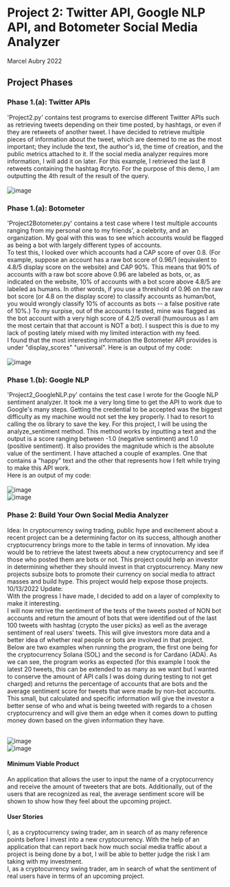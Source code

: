 # Project 2: Twitter API, Google NLP API, and Botometer Social Media Analyzer

Marcel Aubry 2022

## Project Phases
### Phase 1.(a): Twitter APIs
'Project2.py' contains test programs to exercise different Twitter APIs such as retrieving tweets depending on their time posted, by hashtags, or even if they are retweets of another tweet. I have decided to retrieve multiple pieces of information about the tweet, which are deemed to me as the most important; they include the text, the author's id, the time of creation, and the public metrics attached to it. If the social media analyzer requires more information, I will add it on later.
For this example, I retrieved the last 8 retweets containing the hashtag #cryto. For the purpose of this demo, I am outputting the 4th result of the result of the query. <br> <br>
![image](https://user-images.githubusercontent.com/52050560/194782820-9313058a-113b-40a0-a27d-7683df0160a0.png)


### Phase 1.(a): Botometer
'Project2Botometer.py' contains a test case where I test multiple accounts ranging from my personal one to my friends', a celebrity, and an organization. My goal with this was to see which accounts would be flagged as being a bot with largely different types of accounts. <br>
To test this, I looked over which accounts had a CAP score of over 0.8. (For example, suppose an account has a raw bot score of 0.96/1 (equivalent to 4.8/5 display score on the website) and CAP 90%. This means that 90% of accounts with a raw bot score above 0.96 are labeled as bots, or, as indicated on the website, 10% of accounts with a bot score above 4.8/5 are labeled as humans. In other words, if you use a threshold of 0.96 on the raw bot score (or 4.8 on the display score) to classify accounts as human/bot, you would wrongly classify 10% of accounts as bots -- a false positive rate of 10%.) To my surpise, out of the accounts I tested, mine was flagged as the bot account with a very high score of 4.2/5 overall (humourous as I am the most certain that that account is NOT a bot). I suspect this is due to my lack of posting lately mixed with my limited interaction with my feed. <br> I found that the most interesting information the Botometer API provides is under "display_scores" "universal".
Here is an output of my code: <br> <br>
![image](https://user-images.githubusercontent.com/52050560/194781570-d7c7c521-d761-4f10-b10c-3f1dc0d9a606.png)

### Phase 1.(b): Google NLP
'Project2_GoogleNLP.py' contains the test case I wrote for the Google NLP sentiment analyzer. It took me a very long time to get the API to work due to Google's many steps. Getting the credential to be accepted was the biggest difficulty as my machine would not set the key properly. I had to resort to calling the os library to save the key. For this project, I will be using the analyze_sentiment method. This method works by inputting a text and the output is a score ranging between -1.0 (negative sentiment) and 1.0 (positive sentiment). It also provides the magnitude which is the absolute value of the sentiment. I have attached a couple of examples. One that contains a "happy" text and the other that represents how I felt while trying to make this API work.
<br> Here is an output of my code: <br><br>
![image](https://user-images.githubusercontent.com/52050560/195751602-3ecc2842-0aac-4e34-aa41-91698f754f2b.png)
<br>
![image](https://user-images.githubusercontent.com/52050560/195751687-27007dbc-73ae-49ff-8edf-18ba4b09b8a7.png)


### Phase 2: Build Your Own Social Media Analyzer
Idea: In cryptocurrency swing trading, public hype and excitement about a recent project can be a determining factor on its success, although another cryptocurrency brings more to the table in terms of innovation. My idea would be to retrieve the latest tweets about a new cryptocurrency and see if those who posted them are bots or not. This project could help an investor in determining whether they should invest in that cryptocurrency. Many new projects subsize bots to promote their currency on social media to attract masses and build hype. This project would help expose those projects. <br>
10/13/2022 Update: <br>
With the progress I have made, I decided to add on a layer of complexity to make it interesting. <br>
I will now retrive the sentiment of the texts of the tweets posted of NON bot accounts and return the amount of bots that were identified out of the last 100 tweets with hashtag {crypto the user picks} as well as the average sentiment of real users' tweets. This will give investors more data and a better idea of whether real people or bots are involved in that project. <br>
Below are two examples when running the program, the first one being for the cryptocurrency Solana (SOL) and the second is for Cardano (ADA). As we can see, the program works as expected (for this example I took the latest 20 tweets, this can be extended to as many as we want but I wanted to conserve the amount of API calls I was doing during testing to not get charged) and returns the percentage of accounts that are bots and the average sentiment score for tweets that were made by non-bot accounts. This small, but calculated and specific information will give the investor a better sense of who and what is being tweeted with regards to a chosen cryptocurrency and will give them an edge when it comes down to putting money down based on the given information they have.
<br> <br>

![image](https://user-images.githubusercontent.com/52050560/196062212-6af42819-fcdf-4abf-a983-3a88827c4f8f.png) <br>
![image](https://user-images.githubusercontent.com/52050560/196062231-d4c0ac9a-cc0c-493f-b783-738fcc19d1c9.png)



#### Minimum Viable Product 
An application that allows the user to input the name of a cryptocurrency and receive the amount of tweeters that are bots. Additionally, out of the users that are recognized as real, the average sentiment score will be shown to show how they feel about the upcoming project.
#### User Stories
I, as a cryptocurrency swing trader, am in search of as many reference points before I invest into a new cryptocurrency. With the help of an application that can report back how much social media traffic about a project is being done by a bot, I will be able to better judge the risk I am taking with my investment. <br>
I, as a cryptocurrency swing trader, am in search of what the sentiment of real users have in terms of an upcoming project.

